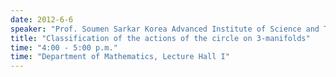 ```yaml
---
date: 2012-6-6
speaker: "Prof. Soumen Sarkar Korea Advanced Institute of Science and Technology"
title: "Classification of the actions of the circle on 3-manifolds"
time: "4:00 - 5:00 p.m." 
time: "Department of Mathematics, Lecture Hall I"
---
```


